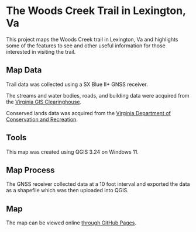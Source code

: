# The Woods Creek Trail in Lexington, Va

This project maps the Woods Creek trail in Lexington, Va and highlights some of the features to see and other useful information for those interested in visiting the trail.

## Map Data
Trail data was collected using a SX Blue II+ GNSS receiver.

The streams and water bodies, roads, and building data were acquired from the [Virginia GIS Clearinghouse](https://vgin.vdem.virginia.gov/pages/clearinghouse).

Conserved lands data was acquired from the [Virginia Department of Conservation and Recreation](https://www.dcr.virginia.gov/natural-heritage/clinfo).

## Tools
This map was created using QGIS 3.24 on Windows 11.

## Map Process

The GNSS receiver collected data at a 10 foot interval and exported the data as a shapefile which was then uploaded into QGIS. 

## Map
The map can be viewed online <a href="https://btrobertson.github.io/woods-creek-trail/" target="_blank">through GitHub Pages</a>.